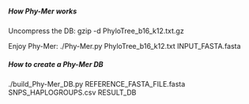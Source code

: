 ##### How Phy-Mer works #####

Uncompress the DB:
  gzip -d PhyloTree_b16_k12.txt.gz

Enjoy Phy-Mer:
  ./Phy-Mer.py PhyloTree_b16_k12.txt INPUT_FASTA.fasta



##### How to create a Phy-Mer DB #####

  ./build_Phy-Mer_DB.py REFERENCE_FASTA_FILE.fasta SNPS_HAPLOGROUPS.csv RESULT_DB


